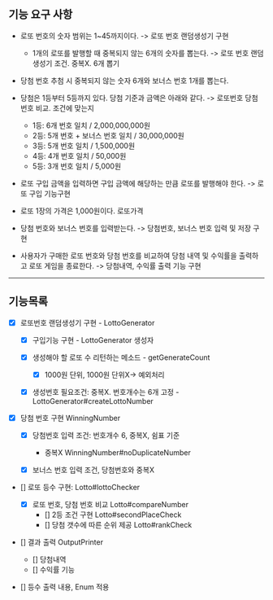
## 기능 요구 사항

- 로또 번호의 숫자 범위는 1~45까지이다. -> 로또 번호 랜덤생성기 구현 
  - 1개의 로또를 발행할 때 중복되지 않는 6개의 숫자를 뽑는다. -> 로또 번호 랜덤생성기 조건. 중복X. 6개 뽑기
- 당첨 번호 추첨 시 중복되지 않는 숫자 6개와 보너스 번호 1개를 뽑는다.
- 당첨은 1등부터 5등까지 있다. 당첨 기준과 금액은 아래와 같다. -> 로또번호 당첨번호 비교. 조건에 맞는지
    - 1등: 6개 번호 일치 / 2,000,000,000원
    - 2등: 5개 번호 + 보너스 번호 일치 / 30,000,000원
    - 3등: 5개 번호 일치 / 1,500,000원
    - 4등: 4개 번호 일치 / 50,000원
    - 5등: 3개 번호 일치 / 5,000원

- 로또 구입 금액을 입력하면 구입 금액에 해당하는 만큼 로또를 발행해야 한다. -> 로또 구입 기능구현
- 로또 1장의 가격은 1,000원이다. 로또가격
- 당첨 번호와 보너스 번호를 입력받는다. -> 당첨번호, 보너스 번호 입력 및 저장 구현
- 사용자가 구매한 로또 번호와 당첨 번호를 비교하여 당첨 내역 및 수익률을 출력하고 로또 게임을 종료한다. -> 당첨내역, 수익률 출력 기능 구현 
---
## 기능목록

- [X] 로또번호 랜덤생성기 구현 - LottoGenerator
  - [X] 구입기능 구현 - LottoGenerator 생성자
  - [X] 생성해야 할 로또 수 리턴하는 메소드 - getGenerateCount
    - [X] 1000원 단위, 1000원 단위X-> 예외처리
  - [X] 생성번호 필요조건: 중복X. 번호개수는 6개 고정 - LottoGenerator#createLottoNumber
  


- [X] 당첨 번호 구현 WinningNumber
  - [X] 당첨번호 입력 조건: 번호개수 6, 중복X, 쉼표 기준 
    -  중복X WinningNumber#noDuplicateNumber
  - [X] 보너스 번호 입력 조건, 당첨번호와 중복X


- [] 로또 등수 구현: Lotto#lottoChecker
  - [X] 로또 번호, 당첨 번호 비교 Lotto#compareNumber
    - [] 2등 조건 구현 Lotto#secondPlaceCheck
    - [] 당첨 갯수에 따른 순위 제공 Lotto#rankCheck

  
- [] 결과 출력 OutputPrinter
  - [] 당첨내역
  - [] 수익률 기능

- [] 등수 출력 내용, Enum 적용 
